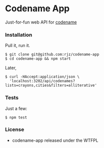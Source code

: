Codename App
==============

Just-for-fun web API for [codename](https://github.com/rjz/codename)

### Installation

Pull it, run it.

    $ git clone git@github.com:rjz/codename-app
    $ cd codename-app && npm start

Later,

    $ curl -HAccept:application/json \
      'localhost:3202/api/codenames?lists=crayons,cities&filters=alliterative'

### Tests

Just a few:

    $ npm test

### License

  * codename-app released under the WTFPL

